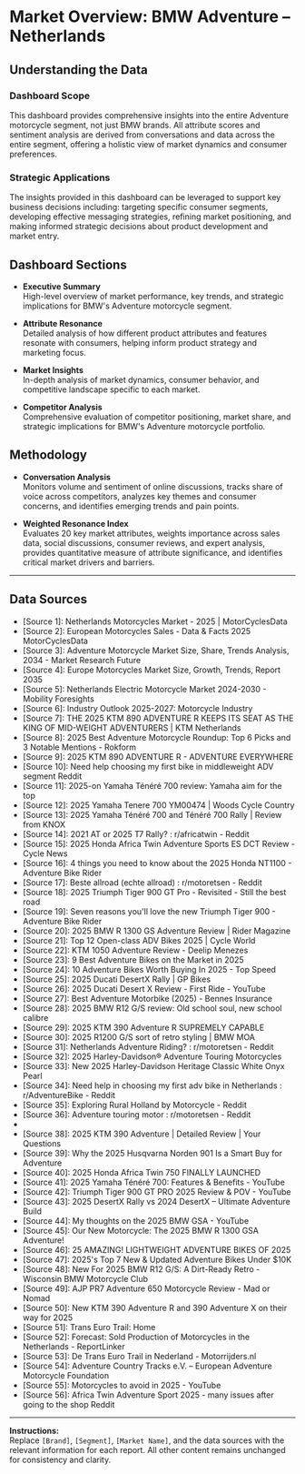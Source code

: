 # Market Overview: BMW Adventure – Netherlands

## Understanding the Data

### Dashboard Scope
This dashboard provides comprehensive insights into the entire Adventure motorcycle segment, not just BMW brands. All attribute scores and sentiment analysis are derived from conversations and data across the entire segment, offering a holistic view of market dynamics and consumer preferences.

### Strategic Applications
The insights provided in this dashboard can be leveraged to support key business decisions including: targeting specific consumer segments, developing effective messaging strategies, refining market positioning, and making informed strategic decisions about product development and market entry.

## Dashboard Sections

- **Executive Summary**  
  High-level overview of market performance, key trends, and strategic implications for BMW's Adventure motorcycle segment.

- **Attribute Resonance**  
  Detailed analysis of how different product attributes and features resonate with consumers, helping inform product strategy and marketing focus.

- **Market Insights**  
  In-depth analysis of market dynamics, consumer behavior, and competitive landscape specific to each market.

- **Competitor Analysis**  
  Comprehensive evaluation of competitor positioning, market share, and strategic implications for BMW's Adventure motorcycle portfolio.

## Methodology

- **Conversation Analysis**  
  Monitors volume and sentiment of online discussions, tracks share of voice across competitors, analyzes key themes and consumer concerns, and identifies emerging trends and pain points.

- **Weighted Resonance Index**  
  Evaluates 20 key market attributes, weights importance across sales data, social discussions, consumer reviews, and expert analysis, provides quantitative measure of attribute significance, and identifies critical market drivers and barriers.

---

## Data Sources

- [Source 1]: Netherlands Motorcycles Market - 2025 | MotorCyclesData
- [Source 2]: European Motorcycles Sales - Data & Facts 2025 MotorCyclesData
- [Source 3]: Adventure Motorcycle Market Size, Share, Trends Analysis, 2034 - Market Research Future
- [Source 4]: Europe Motorcycles Market Size, Growth, Trends, Report 2035
- [Source 5]: Netherlands Electric Motorcycle Market 2024-2030 - Mobility Foresights
- [Source 6]: Industry Outlook 2025-2027: Motorcycle Industry
- [Source 7]: THE 2025 KTM 890 ADVENTURE R KEEPS ITS SEAT AS THE KING OF MID-WEIGHT ADVENTURERS | KTM Netherlands
- [Source 8]: 2025 Best Adventure Motorcycle Roundup: Top 6 Picks and 3 Notable Mentions - Rokform
- [Source 9]: 2025 KTM 890 ADVENTURE R - ADVENTURE EVERYWHERE
- [Source 10]: Need help choosing my first bike in middleweight ADV segment Reddit
- [Source 11]: 2025-on Yamaha Ténéré 700 review: Yamaha aim for the top
- [Source 12]: 2025 Yamaha Tenere 700 YM00474 | Woods Cycle Country
- [Source 13]: 2025 Yamaha Ténéré 700 and Ténéré 700 Rally | Review from KNOX
- [Source 14]: 2021 AT or 2025 T7 Rally? : r/africatwin - Reddit
- [Source 15]: 2025 Honda Africa Twin Adventure Sports ES DCT Review - Cycle News
- [Source 16]: 4 things you need to know about the 2025 Honda NT1100 - Adventure Bike Rider
- [Source 17]: Beste allroad (echte allroad) : r/motoretsen - Reddit
- [Source 18]: 2025 Triumph Tiger 900 GT Pro - Revisited - Still the best road
- [Source 19]: Seven reasons you'll love the new Triumph Tiger 900 - Adventure Bike Rider
- [Source 20]: 2025 BMW R 1300 GS Adventure Review | Rider Magazine
- [Source 21]: Top 12 Open-class ADV Bikes 2025 | Cycle World
- [Source 22]: KTM 1050 Adventure Review - Deelip Menezes
- [Source 23]: 9 Best Adventure Bikes on the Market in 2025
- [Source 24]: 10 Adventure Bikes Worth Buying In 2025 - Top Speed
- [Source 25]: 2025 Ducati DesertX Rally | GP Bikes
- [Source 26]: 2025 Ducati Desert X Review - First Ride - YouTube
- [Source 27]: Best Adventure Motorbike (2025) - Bennes Insurance
- [Source 28]: 2025 BMW R12 G/S review: Old school soul, new school calibre
- [Source 29]: 2025 KTM 390 Adventure R SUPREMELY CAPABLE
- [Source 30]: 2025 R1200 G/S sort of retro styling | BMW MOA
- [Source 31]: Netherlands Adventure Riding? : r/motoretsen - Reddit
- [Source 32]: 2025 Harley-Davidson® Adventure Touring Motorcycles
- [Source 33]: New 2025 Harley-Davidson Heritage Classic White Onyx Pearl
- [Source 34]: Need help in choosing my first adv bike in Netherlands : r/AdventureBike - Reddit
- [Source 35]: Exploring Rural Holland by Motorcycle - Reddit
- [Source 36]: Adventure touring motor : r/motoretsen - Reddit
- [Source 37]: UKGSer
- [Source 38]: 2025 KTM 390 Adventure | Detailed Review | Your Questions
- [Source 39]: Why the 2025 Husqvarna Norden 901 Is a Smart Buy for Adventure
- [Source 40]: 2025 Honda Africa Twin 750 FINALLY LAUNCHED
- [Source 41]: 2025 Yamaha Ténéré 700: Features & Benefits - YouTube
- [Source 42]: Triumph Tiger 900 GT PRO 2025 Review & POV - YouTube
- [Source 43]: 2025 DesertX Rally vs 2024 DesertX – Ultimate Adventure Build
- [Source 44]: My thoughts on the 2025 BMW GSA - YouTube
- [Source 45]: Our New Motorcycle: The 2025 BMW R 1300 GSA Adventure!
- [Source 46]: 25 AMAZING! LIGHTWEIGHT ADVENTURE BIKES OF 2025
- [Source 47]: 2025's Top 7 New & Updated Adventure Bikes Under $10K
- [Source 48]: New For 2025 BMW R12 G/S: A Dirt-Ready Retro - Wisconsin BMW Motorcycle Club
- [Source 49]: AJP PR7 Adventure 650 Motorcycle Review - Mad or Nomad
- [Source 50]: New KTM 390 Adventure R and 390 Adventure X on their way for 2025
- [Source 51]: Trans Euro Trail: Home
- [Source 52]: Forecast: Sold Production of Motorcycles in the Netherlands - ReportLinker
- [Source 53]: De Trans Euro Trail in Nederland - Motorrijders.nl
- [Source 54]: Adventure Country Tracks e.V. – European Adventure Motorcycle Foundation
- [Source 55]: Motorcycles to avoid in 2025 - YouTube
- [Source 56]: Africa Twin Adventure Sport 2025 - many issues after going to the shop Reddit

---

**Instructions:**  
Replace `[Brand]`, `[Segment]`, `[Market Name]`, and the data sources with the relevant information for each report. All other content remains unchanged for consistency and clarity.